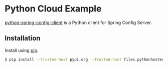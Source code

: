 # Python Cloud Example

[python-spring-config-client](https://github.com/oksglm/python-spring-config-client) is a Python client for Spring Config Server.

## Installation

Install using [pip](https://pypi.org/project/pip/).

```bash
$ pip install --trusted-host pypi.org --trusted-host files.pythonhosted.org spring-config-client
```
